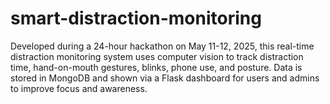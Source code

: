 # smart-distraction-monitoring
Developed during a 24-hour hackathon on May 11-12, 2025, this real-time distraction monitoring system uses computer vision to track distraction time, hand-on-mouth gestures, blinks, phone use, and posture. Data is stored in MongoDB and shown via a Flask dashboard for users and admins to improve focus and awareness.
